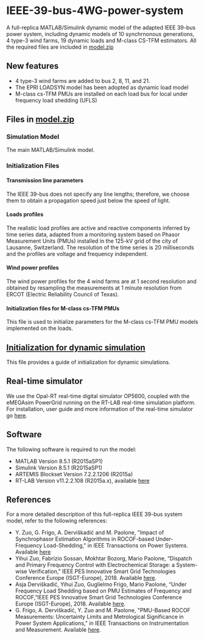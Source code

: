 # IEEE-39-bus-4WG-power-system
A full-replica MATLAB/Simulink dynamic model of the adapted IEEE 39-bus power system, including dynamic models of 10 synchrnonous generations, 4 type-3 wind farms, 19 dynamic loads and M-class CS-TFM estimators. All the required files are included in [model.zip](https://github.com/DESL-EPFL/IEEE-39-bus-4WG-power-system/blob/master/model.zip)
## New features
* 4 type-3 wind farms are added to bus 2, 8, 11, and 21.
* The EPRI LOADSYN model has been adopted as dynamic load model
* M-class cs-TFM PMUs are installed on each load bus for local under frequency load shedding (UFLS)

## Files in [model.zip](https://github.com/DESL-EPFL/IEEE-39-bus-4WG-power-system/blob/master/model.zip)
### Simulation Model 
The main MATLAB/Simulink model.
### Initialization Files
#### Transmission line parameters
The IEEE 39-bus does not specify any line lengths; therefore, we choose them to obtain a propagation speed just below the speed of light. 
#### Loads profiles
The realistic load profiles are active and reactive components inferred by time series data, adapted from a monitoring system based on Phasor Measurement Units (PMUs) installed in the 125-kV grid of the city of Lausanne, Switzerland. The resolution of the time series is 20 milliseconds and the profiles are voltage and frequency independent. 
#### Wind power profiles 
The wind power profiles for the 4 wind farms are at 1 second resolution and obtained by resampling the measurements at 1 minute resolution from ERCOT (Electric Reliability Council of Texas).
#### Initialization files for M-class cs-TFM PMUs
This file is used to initialize parameters for the M-class cs-TFM PMU models implemented on the loads.
## [Initialization for dynamic simulation](https://github.com/DESL-EPFL/IEEE-39-bus-4WG-power-system/blob/master/Initialization.pdf)
This file provides a guide of initialization for dynamic simulations.
## Real-time simulator 
We use the Opal-RT real-time digital simulator OP5600, coupled with the eMEGAsim PowerGrid running on the RT-LAB real-time simulation platform. For installation, user guide and more information of the real-time simulator go [here](https://www.opal-rt.com/).
## Software 
The following software is required to run the model:
* MATLAB Version 8.5.1 (R2015aSP1)   
* Simulink Version 8.5.1 (R2015aSP1)   
* ARTEMIS Blockset Version 7.2.2.1206 (R2015a)   
* RT-LAB Version v11.2.2.108 (R2015a.x), available [here](https://www.opal-rt.com/)

## References 
For a more detailed description of this full-replica IEEE 39-bus system model, refer to the following references:

* Y. Zuo, G. Frigo, A. Derviškadić and M. Paolone, "Impact of Synchrophasor Estimation Algorithms in ROCOF-based Under-Frequency Load-Shedding," in IEEE Transactions on Power Systems. Available [here](http://ieeexplore.ieee.org/stamp/stamp.jsp?tp=&arnumber=8807346&isnumber=4374138)
* Yihui Zuo, Fabrizio Sossan, Mokhtar Bozorg, Mario Paolone, “Dispatch and Primary Frequency Control with Electrochemical Storage: a System-wise Verification,” IEEE PES Innovative Smart Grid Technologies Conference Europe (ISGT-Europe), 2018. Available [here](https://ieeexplore.ieee.org/document/8571832).
* Asja Derviškadić, Yihui Zuo, Guglielmo Frigo, Mario Paolone, “Under Frequency Load Shedding based on PMU Estimates of Frequency and ROCOF,”IEEE PES Innovative Smart Grid Technologies Conference Europe (ISGT-Europe), 2018. Available [here](https://ieeexplore.ieee.org/document/8571481).
* G. Frigo, A. Derviškadić, Y. Zuo and M. Paolone, "PMU-Based ROCOF Measurements: Uncertainty Limits and Metrological Significance in Power System Applications," in IEEE Transactions on Instrumentation and Measurement. Available [here](http://ieeexplore.ieee.org/stamp/stamp.jsp?tp=&arnumber=8675542&isnumber=4407674).

